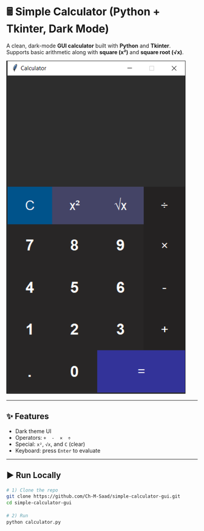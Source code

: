# 🖩 Simple Calculator (Python + Tkinter, Dark Mode)

A clean, dark-mode **GUI calculator** built with **Python** and **Tkinter**.  
Supports basic arithmetic along with **square (x²)** and **square root (√x)**.

![App Screenshot](assets/screenshot.png)

---

## ✨ Features
- Dark theme UI
- Operators: `+  -  ×  ÷`
- Special: `x²`, `√x`, and `C` (clear)
- Keyboard: press `Enter` to evaluate

---

## ▶️ Run Locally

```bash
# 1) Clone the repo
git clone https://github.com/Ch-M-Saad/simple-calculator-gui.git
cd simple-calculator-gui

# 2) Run
python calculator.py


